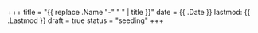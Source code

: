+++
title = "{{ replace .Name "-" " " | title }}"
date = {{ .Date }}
lastmod: {{ .Lastmod }}
draft = true
status = "seeding"
+++